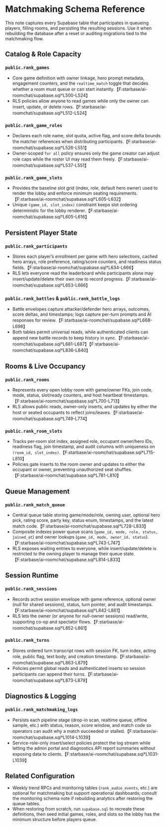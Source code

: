 # Matchmaking Schema Reference

This note captures every Supabase table that participates in queueing players, filling rooms, and persisting the resulting sessions. Use it when rebuilding the database after a reset or auditing migrations tied to the matchmaking flow.

## Catalog & Role Capacity

### `public.rank_games`
- Core game definition with owner linkage, hero prompt metadata, engagement counters, and the `realtime_match` toggle that decides whether a room must queue or can start instantly.【F:starbase/ai-roomchat/supabase.sql†L500-L524】
- RLS policies allow anyone to read games while only the owner can insert, update, or delete rows.【F:starbase/ai-roomchat/supabase.sql†L512-L524】

### `public.rank_game_roles`
- Declares each role name, slot quota, active flag, and score delta bounds the matcher references when distributing participants.【F:starbase/ai-roomchat/supabase.sql†L526-L551】
- Owner-scoped `for all` policy ensures only the game creator can adjust role caps while the roster UI may read them freely.【F:starbase/ai-roomchat/supabase.sql†L537-L551】

### `public.rank_game_slots`
- Provides the baseline slot grid (index, role, default hero owner) used to render the lobby and enforce minimum seating requirements.【F:starbase/ai-roomchat/supabase.sql†L605-L632】
- Unique `(game_id, slot_index)` constraint keeps slot ordering deterministic for the lobby renderer.【F:starbase/ai-roomchat/supabase.sql†L605-L616】

## Persistent Player State

### `public.rank_participants`
- Stores each player’s enrollment per game with hero selections, cached hero arrays, role preference, rating/score counters, and readiness status fields.【F:starbase/ai-roomchat/supabase.sql†L634-L666】
- RLS lets everyone read the leaderboard while participants alone may insert/update/delete their own row to record progress.【F:starbase/ai-roomchat/supabase.sql†L653-L666】

### `public.rank_battles` & `public.rank_battle_logs`
- Battle envelopes capture attacker/defender hero arrays, outcomes, score deltas, and timestamps; logs capture per-turn prompts and AI responses for review.【F:starbase/ai-roomchat/supabase.sql†L668-L698】
- Both tables permit universal reads, while authenticated clients can append new battle records to keep history in sync.【F:starbase/ai-roomchat/supabase.sql†L681-L687】【F:starbase/ai-roomchat/supabase.sql†L836-L840】

## Rooms & Live Occupancy

### `public.rank_rooms`
- Represents every open lobby room with game/owner FKs, join code, mode, status, slot/ready counters, and host heartbeat timestamps.【F:starbase/ai-roomchat/supabase.sql†L700-L713】
- RLS allows public reads, owner-only inserts, and updates by either the host or seated occupants to reflect joins/leaves.【F:starbase/ai-roomchat/supabase.sql†L749-L774】

### `public.rank_room_slots`
- Tracks per-room slot index, assigned role, occupant owner/hero IDs, readiness flag, join timestamp, and audit columns with uniqueness on `(room_id, slot_index)`.【F:starbase/ai-roomchat/supabase.sql†L715-L810】
- Policies gate inserts to the room owner and updates to either the occupant or owner, preventing unauthorized seat shuffles.【F:starbase/ai-roomchat/supabase.sql†L781-L810】

## Queue Management

### `public.rank_match_queue`
- Central queue table storing game/mode/role, owning user, optional hero pick, rating score, party key, status enum, timestamps, and the latest match code.【F:starbase/ai-roomchat/supabase.sql†L728-L833】
- Composite indexes power queue scans (`game_id, mode, role, status, joined_at`) and owner lookups (`game_id, mode, owner_id, status`).【F:starbase/ai-roomchat/supabase.sql†L743-L747】
- RLS exposes waiting entries to everyone, while insert/update/delete is restricted to the owning player to manage their queue state.【F:starbase/ai-roomchat/supabase.sql†L814-L833】

## Session Runtime

### `public.rank_sessions`
- Records active session envelope with game reference, optional owner (null for shared sessions), status, turn pointer, and audit timestamps.【F:starbase/ai-roomchat/supabase.sql†L842-L861】
- RLS lets the owner (or anyone for null-owner sessions) read/write, supporting co-op and spectator flows.【F:starbase/ai-roomchat/supabase.sql†L852-L861】

### `public.rank_turns`
- Stores ordered turn transcript rows with session FK, turn index, acting role, public flag, text body, and creation timestamp.【F:starbase/ai-roomchat/supabase.sql†L863-L879】
- Policies permit global reads and authenticated inserts so session participants can append their turns.【F:starbase/ai-roomchat/supabase.sql†L873-L879】

## Diagnostics & Logging

### `public.rank_matchmaking_logs`
- Persists each pipeline stage (drop-in scan, realtime queue, offline sample, etc.) with status, reason, score window, and match code so operators can audit why a match succeeded or stalled.【F:starbase/ai-roomchat/supabase.sql†L1014-L1039】
- Service-role-only insert/select policies protect the log stream while letting the admin portal and diagnostics API report summaries without exposing data to clients.【F:starbase/ai-roomchat/supabase.sql†L1031-L1039】

## Related Configuration

- Weekly trend RPCs and monitoring tables (`rank_audio_events`, etc.) are optional for matchmaking but support operational dashboards; consult the monitoring schema note if rebuilding analytics after restoring the queue tables.
- When restoring from scratch, run `supabase.sql` to recreate these definitions, then seed initial games, roles, and slots so the lobby has the minimum structure before players queue.

